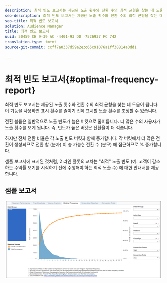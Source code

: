 ```yaml
---
description: 최적 빈도 보고서는 제공된 노출 횟수와 전환 수의 최적 균형을 찾는 데 도움이 됩니다. 이 기능을 사용하면 표시 횟수를 줄이기 전에 표시할 노출 횟수를 조정할 수 있습니다.
seo-description: 최적 빈도 보고서는 제공된 노출 횟수와 전환 수의 최적 균형을 찾는 데 도움이 됩니다. 이 기능을 사용하면 표시 횟수를 줄이기 전에 표시할 노출 횟수를 조정할 수 있습니다.
seo-title: 최적 빈도 보고서
solution: Audience Manager
title: 최적 빈도 보고서
uuid: 50459 CE 9-39 AC -4401-93 DD -7526937 FC 742
translation-type: tm+mt
source-git-commit: ccff7a0337d59a2e2c65c91076a1ff38814a0dd1

---
```



# 최적 빈도 보고서{#optimal-frequency-report}

최적 빈도 보고서는 제공된 노출 횟수와 전환 수의 최적 균형을 찾는 데 도움이 됩니다. 이 기능을 사용하면 표시 횟수를 줄이기 전에 표시할 노출 횟수를 조정할 수 있습니다.

전환 볼륨은 일반적으로 노출 빈도가 높은 버킷으로 줄어듭니다. 더 많은 수의 사용자가 노출 횟수를 보게 됩니다. 즉, 빈도가 높은 버킷은 전환율이 더 적습니다.

하지만 전체 전환 비율은 각 노출 빈도 버킷과 함께 증가합니다. 각 버킷에서 더 많은 전환이 생성되므로 전환 합 (분자) 이 총 가능한 전환 수 (분모) 에 접근하므로 % 증가합니다.

샘플 보고서에 표시된 것처럼, 2 라인 플롯의 교차는 &quot;최적&quot; 노출 빈도 (예: 고객이 감소하는 수익률 보기를 시작하기 전에 수행해야 하는 최적 노출 수) 에 대한 안내서를 제공합니다.

## 샘플 보고서

![](assets/optimal-frequency.png)

